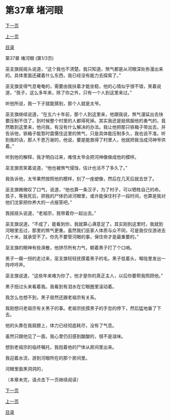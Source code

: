 <h1>第37章  堵河眼</h1>
            <div><p><a href="./0109_%E7%AC%AC37%E7%AB%A0_%E5%A0%B5%E6%B2%B3%E7%9C%BC.md">下一页</a></p><p><a href="./0107_%E7%AC%AC36%E7%AB%A0_%E6%9C%A8%E5%A4%B4%E4%BA%BA.md">上一页</a></p><p><a href="../">目录</a></p></div>
            <div><p>第37章  堵河眼 (第1/3页)</p><p>巫支旗摇摇头说道，“这个我也不清楚。我只知道，煞气都是从河眼深处弥漫出来的。具体里面还藏着什么东西，我已经没有能力去探索了。”</p><p>巫支旗变得气息奄奄的，需要由我扶着才能坐稳，他的心情似乎很不错，笑着说道，“孩子，这么多年来，除了你之外，只有一个人到这里来过。”</p><p>听他所说，我一下子就能猜到，那个人就是太爷。</p><p>巫支旗继续说道，“在五六十年前，那个人到这里来，他跟我说，煞气漫延出去快要压制不住了，到时候整个村里的人都得死掉。其实我还是挺佩服他的勇气的，竟然敢到这里来，他问我，有没有什么解决的办法。我让他把那只铁箱子带出去，并告诉他，铁箱子能暂时震慑住这里的煞气，只是具体能压制多久，我也说不准。听到我的话，那人千恩万谢的，他说，要是能救得了村里人，他就把我当成河神爷供着。”</p><p>听到他的解释，我才明白过来，难怪太爷会把河神像做成他的模样。</p><p>巫支旗苦笑着说道，“他也被煞气侵蚀，估计也活不了多久了。”</p><p>我告诉他，太爷果然按照他的模样，刻了一座塑像，然后在几天后就去世了。</p><p>巫支旗微微叹了口气，说道，“他也算一条汉子，为了村子，可以牺牲自己的命。孩子，等我死后，把我的尸体扔进河眼里，或许能保住村子一段时间，也算是我对他们沈家把你养大的一点报答吧。”</p><p>我摇摇头说道，“老祖宗，我带着你一起出去。”</p><p>巫支旗说道，“不成了，能看到你，我就算心满意足了。其实刚到这里时，我就到河眼里去过，那里的煞气更重。虽然我们巫家人体质与众不同，可是我仅仅游进去几十米，就承受不了。你先不要管河眼的事，保住命才是最重要的。”</p><p>巫支旗的眼神有些涣散，他拼尽所有力气，朝着黑子打了个口哨。</p><p>黑子一瘸一拐的走过来，巫支旗轻轻抚摸着黑子的毛。黑子低着头，喉咙里发出一阵哼哼声。</p><p>巫支旗说道，“这些年来难为你了。他才是你的真正主人，以后你要帮我照顾他。”</p><p>黑子扭过头来看着我。我看到有泪水在它眼圈里滚动着。</p><p>我怎么也想不到，黑子居然还跟老祖宗有关系。</p><p>我刚想问老祖宗有关黑子的事。老祖宗抚摸黑子的手忽的停下，然后猛地垂了下去。</p><p>他的头靠在我肩膀上，体力已经彻底耗尽，没有了气息。</p><p>虽然只跟他见了一面，我心里仍旧感到酸酸的，很不是滋味。</p><p>想到老祖宗的临终嘱托，我抱着他的尸体从房间里出来。</p><p>我迎着水流，游到河眼所在的那个房间里。</p><p>河眼里面黑洞洞的，</p><p>（本章未完，请点击下一页继续阅读）</p></div>
            <div><p><a href="./0109_%E7%AC%AC37%E7%AB%A0_%E5%A0%B5%E6%B2%B3%E7%9C%BC.md">下一页</a></p><p><a href="./0107_%E7%AC%AC36%E7%AB%A0_%E6%9C%A8%E5%A4%B4%E4%BA%BA.md">上一页</a></p><p><a href="../">目录</a></p></div>